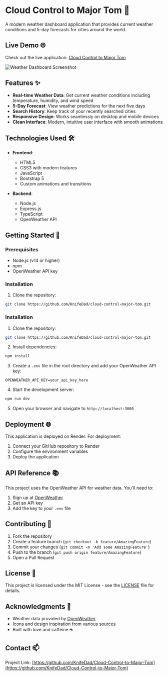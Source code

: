 # Cloud Control to Major Tom 🚀

A modern weather dashboard application that provides current weather conditions and 5-day forecasts for cities around the world.

## Live Demo 🌐

Check out the live application: [Cloud Control to Major Tom]((https://github.com/KnifeDad/Cloud-Control-to-Major-Tom))

![Weather Dashboard Screenshot](screenshot.png)

## Features ✨

- **Real-time Weather Data**: Get current weather conditions including temperature, humidity, and wind speed
- **5-Day Forecast**: View weather predictions for the next five days
- **Search History**: Keep track of your recently searched cities
- **Responsive Design**: Works seamlessly on desktop and mobile devices
- **Clean Interface**: Modern, intuitive user interface with smooth animations

## Technologies Used 🛠

- **Frontend**:
  - HTML5
  - CSS3 with modern features
  - JavaScript
  - Bootstrap 5
  - Custom animations and transitions

- **Backend**:
  - Node.js
  - Express.js
  - TypeScript
  - OpenWeather API

## Getting Started 🚀

### Prerequisites

- Node.js (v14 or higher)
- npm
- OpenWeather API key

### Installation

1. Clone the repository:
```bash
git clone https://github.com/KnifeDad/cloud-control-major-tom.git
```

### Installation

1. Clone the repository:
```bash
git clone https://github.com/KnifeDad/cloud-control-major-tom.git
```

2. Install dependencies:
```bash
npm install
```

3. Create a `.env` file in the root directory and add your OpenWeather API key:
```env
OPENWEATHER_API_KEY=your_api_key_here
```

4. Start the development server:
```bash
npm run dev
```

5. Open your browser and navigate to `http://localhost:3000`

## Deployment 🌐

This application is deployed on Render. For deployment:

1. Connect your GitHub repository to Render
2. Configure the environment variables
3. Deploy the application

## API Reference 📚

This project uses the OpenWeather API for weather data. You'll need to:
1. Sign up at [OpenWeather](https://openweathermap.org/api)
2. Get an API key
3. Add the key to your `.env` file

## Contributing 🤝

1. Fork the repository
2. Create a feature branch (`git checkout -b feature/AmazingFeature`)
3. Commit your changes (`git commit -m 'Add some AmazingFeature'`)
4. Push to the branch (`git push origin feature/AmazingFeature`)
5. Open a Pull Request

## License 📝

This project is licensed under the MIT License - see the [LICENSE](LICENSE) file for details.

## Acknowledgments 🙏

- Weather data provided by [OpenWeather](https://openweathermap.org/)
- Icons and design inspiration from various sources
- Built with love and caffeine ☕

## Contact 📫

Project Link: [https://github.com/KnifeDad/Cloud-Control-to-Major-Tom](https://github.com/KnifeDad/Cloud-Control-to-Major-Tom)

